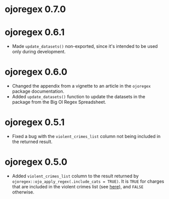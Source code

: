 # ojoregex 0.7.0

# ojoregex 0.6.1

* Made `update_datasets()` non-exported, since it's intended to be used only during development.

# ojoregex 0.6.0

* Changed the appendix from a vignette to an article in the `ojoregex` package documentation.
* Added `update_datasets()` function to update the datasets in the package from the Big Ol Regex Spreadsheet.

# ojoregex 0.5.1

* Fixed a bug with the `violent_crimes_list` column not being included in the returned result.

# ojoregex 0.5.0

* Added `violent_crimes_list` column to the result returned by `ojoregex::ojo_apply_regex(.include_cats = TRUE)`. It is `TRUE` for charges that are included in the violent crimes list (see [here](https://oklahoma.gov/content/dam/ok/en/able-commission/documents/Felony%20offenses%20violent%20crimes.pdf)), and `FALSE` otherwise.
